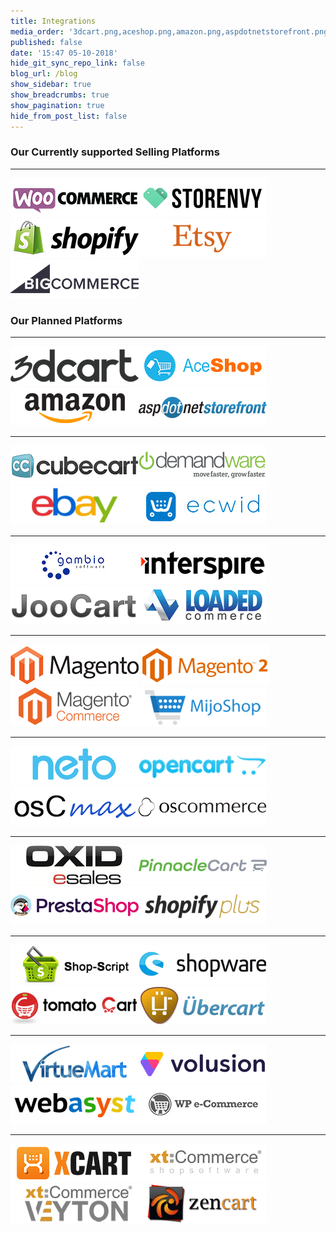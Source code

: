 ```yaml
---
title: Integrations
media_order: '3dcart.png,aceshop.png,amazon.png,aspdotnetstorefront.png,bigcommerce.png,cs-cart.png,cubecart.png,demandware.png,ebay.png,ecwid.png,etsy.png,gambio.png,interspire.png,joocart.png,loaded-commerce.png,magento.png,magento2.png,magento-cc.png,mijoshop.png,neto.png,opencart.png,oscmax.png,oscommerce.png,oxid.png,pinnacle-cart.png,prestashop.png,shopify.png,shopify-plus.png,shop-script.png,shopware.png,storenvy.png,tomatocart.png,ubercart.png,virtuemart.png,volusion.png,webasyst.png,woocommerce.png,wpe-commerce.png,x-cart.png,xt-commerce.png,xt-commerce-veyton.png,zen-cart.png'
published: false
date: '15:47 05-10-2018'
hide_git_sync_repo_link: false
blog_url: /blog
show_sidebar: true
show_breadcrumbs: true
show_pagination: true
hide_from_post_list: false
---
```


### Our Currently supported Selling Platforms

***

![](woocommerce.png)![](storenvy.png)![](shopify.png)![](etsy.png)![](bigcommerce.png)

### Our Planned Platforms

***

![](3dcart.png)![](aceshop.png)![](amazon.png)![](aspdotnetstorefront.png) 

***

![](cubecart.png)![](demandware.png)![](ebay.png)![](ecwid.png)

***

![](gambio.png)![](interspire.png)![](joocart.png)![](loaded-commerce.png)

***

![](magento.png) ![](magento2.png)![](magento-cc.png)![](mijoshop.png)

***

![](neto.png)![](opencart.png)![](oscmax.png)![](oscommerce.png)

***

![](oxid.png)![](pinnacle-cart.png)![](prestashop.png)![](shopify-plus.png)

***

![](shop-script.png)![](shopware.png)![](tomatocart.png)![](ubercart.png)

***

![](virtuemart.png)![](volusion.png)![](webasyst.png)![](wpe-commerce.png)

***

![](x-cart.png)![](xt-commerce.png)![](xt-commerce-veyton.png)![](zen-cart.png)
